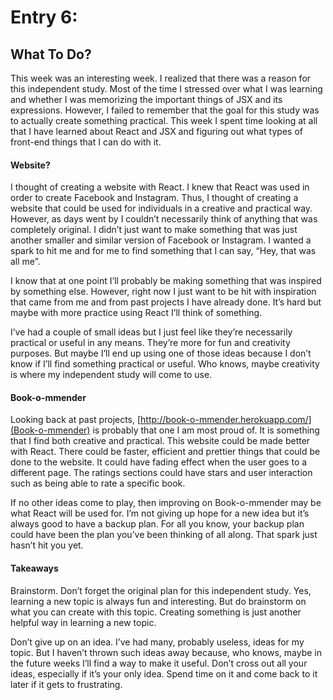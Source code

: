 # Entry 6:
## What To Do?

This week was an interesting week. I realized that there was a reason for this independent study. Most of the time I stressed over what I was learning and whether I was memorizing the important things of JSX and its expressions. However, I failed to remember that the goal for this study was to actually create something practical. This week I spent time looking at all that I have learned about React and JSX and figuring out what types of front-end things that I can do with it.

#### Website?

I thought of creating a website with React. I knew that React was used in order to create Facebook and Instagram. Thus, I thought of creating a website that could be used for individuals in a creative and practical way. However, as days went by I couldn’t necessarily think of anything that was completely original. I didn’t just want to make something that was just another smaller and similar version of Facebook or Instagram. I wanted a spark to hit me and for me to find something that I can say, “Hey, that was all me”. 

I know that at one point I’ll probably be making something that was inspired by something else. However, right now I just want to be hit with inspiration that came from me and from past projects I have already done. It’s hard but maybe with more practice using React I’ll think of something.

I’ve had a couple of small ideas but I just feel like they’re necessarily practical or useful in any means. They’re more for fun and creativity purposes. But maybe I’ll end up using one of those ideas because I don’t know if I’ll find something practical or useful. Who knows, maybe creativity is where my independent study will come to use.

#### Book-o-mmender

Looking back at past projects, [http://book-o-mmender.herokuapp.com/](Book-o-mmender) is probably that one I am most proud of. It is something that I find both creative and practical. This website could be made better with React. There could be faster, efficient and prettier things that could be done to the website. It could have fading effect when the user goes to a different page. The ratings sections could have stars and user interaction such as being able to rate a specific book.

If no other ideas come to play, then improving on Book-o-mmender may be what React will be used for. I’m not giving up hope for a new idea but it’s always good to have a backup plan. For all you know, your backup plan could have been the plan you’ve been thinking of all along. That spark just hasn’t hit you yet.

#### Takeaways

Brainstorm. Don’t forget the original plan for this independent study. Yes, learning a new topic is always fun and interesting. But do brainstorm on what you can create with this topic. Creating something is just another helpful way in learning a new topic.

Don’t give up on an idea. I’ve had many, probably useless, ideas for my topic. But I haven’t thrown such ideas away because, who knows, maybe in the future weeks I’ll find a way to make it useful. Don’t cross out all your ideas, especially if it’s your only idea. Spend time on it and come back to it later if it gets to frustrating.
